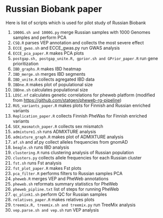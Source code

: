 # **Russian Biobank paper**
Here is list of scripts which is used for pilot study of Russian Biobank

1. `1000G.sh and 1000G.py` merge Russian samples with 1000 Genomes samples and perform PCA
2. `CSQ.R` parses VEP annotation and collects the most severe effect
3. `ECCE_gwas.sh` and ECCE_gwas.py run GWAS analysis 
4. `ECCE_pca_paper.R` makes PCA plots
5. `postgap.sh, postgap_unite.R, gprior.sh and GPrior_paper.R` run gene prioritization
6. `IBD_graphs.R` makes IBD heatmap 
7. `IBD_merge.sh` merges IBD segments
8. `IBD_unite.R` collects agregated IBD data
9. `IBDne.R` makes plot of populational size
10. `IBDne.sh` calculates populational size
11. `LDSC.nf` calculates genetic correlations for pheweb platform (modified from https://github.com/statgen/pheweb-rg-pipeline)
12. `RUS_variants_paper.R` makes plots for Finnish and Russian enriched variants
13. `Replication_paper.R` collects Finnish PheWas for Finnish enriched variants
14. `SEX_masmatch_paper.R` collects sex mismatch
15. `admixture1.sh` runs ADMIXTURE analysis
16. `admixture_graph.R` makes plot of ADMIXTURE analysis
17. `af.sh` and af.py collect alleles frequencies from gnomAD
18. `beagle.sh` runs IBD analysis
19. `clustering.R` runs clustering analysis of Russian population
20. `clusters.py` collects allele frequencies for each Russian cluster
21. `fst.sh` runs Fst analysis
22. `fst_plot_paper.R` makes Fst plots
23. `pca_filter.R` performs filters to Russian samples PCA
24. `pheweb.R` merges VEP and PheWeb annotations
25. `pheweb.sh` reformats summary statistics for PheWeb
26. `pheweb_pipline.txt` list of steps for running PheWeb
27. `qc_plink1.sh` perform QC for Russian samples
28. `relatives_paper.R` makes relatives plots
29. `treemix.R, treemix.sh and treemix.py` run TreeMix analysis
30. `vep.parse.sh and vep.sh` run VEP analysis

